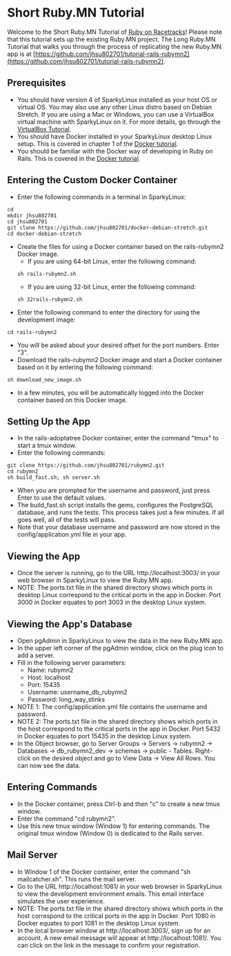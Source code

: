 # Short Ruby.MN Tutorial

Welcome to the Short Ruby.MN Tutorial of [Ruby on Racetracks](http://www.rubyonracetracks.com/)!  Please note that this tutorial sets up the existing Ruby.MN project.  The Long Ruby.MN Tutorial that walks you through the process of replicating the new Ruby.MN app is at [https://github.com/jhsu802701/tutorial-rails-rubymn2](https://github.com/jhsu802701/tutorial-rails-rubymn2).

## Prerequisites
* You should have version 4 of SparkyLinux installed as your host OS or virtual OS. You may also use any other Linux distro based on Debian Stretch.  If you are using a Mac or Windows, you can use a VirtualBox virtual machine with SparkyLinux on it. For more details, go through the [VirtualBox Tutorial](https://github.com/jhsu802701/tutorial-virtualbox).
* You should have Docker installed in your SparkyLinux desktop Linux setup.  This is covered in chapter 1 of the [Docker tutorial](https://github.com/jhsu802701/tutorial-docker-stretch).
* You should be familiar with the Docker way of developing in Ruby on Rails.  This is covered in the [Docker tutorial](https://github.com/jhsu802701/tutorial-docker-stretch).

## Entering the Custom Docker Container
* Enter the following commands in a terminal in SparkyLinux:
```
cd
mkdir jhsu802701
cd jhsu802701
git clone https://github.com/jhsu802701/docker-debian-stretch.git
cd docker-debian-stretch
```
* Create the files for using a Docker container based on the rails-rubymn2 Docker image.
  * If you are using 64-bit Linux, enter the following command:
  ```
  sh rails-rubymn2.sh
  ```
  * If you are using 32-bit Linux, enter the following command:
  ```
  sh 32rails-rubymn2.sh
  ```
* Enter the following command to enter the directory for using the development image:
```
cd rails-rubymn2
```
* You will be asked about your desired offset for the port numbers. Enter "3".
* Download the rails-rubymn2 Docker image and start a Docker container based on it by entering the following command:
```
sh download_new_image.sh
```
* In a few minutes, you will be automatically logged into the Docker container based on this Docker image.

## Setting Up the App
* In the rails-adoptatree Docker container, enter the command "tmux" to start a tmux window.
* Enter the following commands:
```
git clone https://github.com/jhsu802701/rubymn2.git
cd rubymn2
sh build_fast.sh; sh server.sh
```
* When you are prompted for the username and password, just press Enter to use the default values.  
* The build_fast.sh script installs the gems, configures the PostgreSQL database, and runs the tests. This process takes just a few minutes. If all goes well, all of the tests will pass.
* Note that your database username and password are now stored in the config/application.yml file in your app.

## Viewing the App
* Once the server is running, go to the URL http://localhost:3003/ in your web browser in SparkyLinux to view the Ruby.MN app.
* NOTE: The ports.txt file in the shared directory shows which ports in desktop Linux correspond to the critical ports in the app in Docker.  Port 3000 in Docker equates to port 3003 in the desktop Linux system.

## Viewing the App's Database
* Open pgAdmin in SparkyLinux to view the data in the new Ruby.MN app.
* In the upper left corner of the pgAdmin window, click on the plug icon to add a server.
* Fill in the following server parameters:
  * Name: rubymn2
  * Host: localhost
  * Port: 15435
  * Username: username_db_rubymn2
  * Password: long_way_stinks
* NOTE 1: The config/application.yml file contains the username and password.
* NOTE 2: The ports.txt file in the shared directory shows which ports in the host correspond to the critical ports in the app in Docker.  Port 5432 in Docker equates to port 15435 in the desktop Linux system.
* In the Object browser, go to Server Groups -> Servers -> rubymn2 -> Databases -> db_rubymn2_dev -> schemas -> public - Tables.  Right-click on the desired object and go to View Data -> View All Rows.  You can now see the data.

## Entering Commands
* In the Docker container, press Ctrl-b and then "c" to create a new tmux window.
* Enter the command "cd rubymn2".
* Use this new tmux window (Window 1) for entering commands.  The original tmux window (Window 0) is dedicated to the Rails server.

## Mail Server
* In Window 1 of the Docker container, enter the command "sh mailcatcher.sh".  This runs the mail server.
* Go to the URL http://localhost:1081/ in your web browser in SparkyLinux to view the development environment emails.  This email interface simulates the user experience.
* NOTE: The ports.txt file in the shared directory shows which ports in the host correspond to the critical ports in the app in Docker.  Port 1080 in Docker equates to port 1081 in the desktop Linux system.
* In the local browser window at http://localhost:3003/, sign up for an account.  A new email message will appear at http://localhost:1081/.  You can click on the link in the message to confirm your registration.
